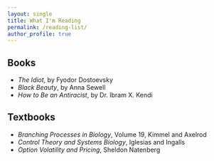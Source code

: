 ```yaml
---
layout: single
title: What I'm Reading
permalink: /reading-list/
author_profile: true
---
```

## Books ##
- _The Idiot_, by Fyodor Dostoevsky
- _Black Beauty_, by Anna Sewell
- _How to Be an Antiracist_, by Dr. Ibram X. Kendi

## Textbooks ##
- _Branching Processes in Biology_, Volume 19, Kimmel and Axelrod
- _Control Theory and Systems Biology_, Iglesias and Ingalls
- _Option Volatility and Pricing_, Sheldon Natenberg
